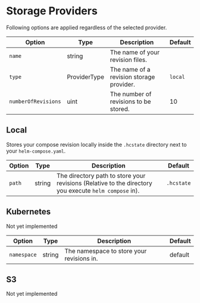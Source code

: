 # Storage Providers

Following options are applied regardless of the selected provider.

| Option              | Type         | Description                              | Default |
| ------------------- | ------------ | ---------------------------------------- | ------- |
| `name`              | string       | The name of your revision files.         |         |
| `type`              | ProviderType | The name of a revision storage provider. | `local` |
| `numberOfRevisions` | uint         | The number of revisions to be stored.    | 10      |

## Local

Stores your compose revision locally inside the `.hcstate` directory next to your `helm-compose.yaml`.

| Option | Type   | Description                                                                                           | Default    |
| ------ | ------ | ----------------------------------------------------------------------------------------------------- | ---------- |
| `path` | string | The directory path to store your revisions (Relative to the directory you execute `helm compose` in). | `.hcstate` |

## Kubernetes

Not yet implemented

| Option      | Type   | Description                               | Default |
| ----------- | ------ | ----------------------------------------- | ------- |
| `namespace` | string | The namespace to store your revisions in. | default |

## S3

Not yet implemented
